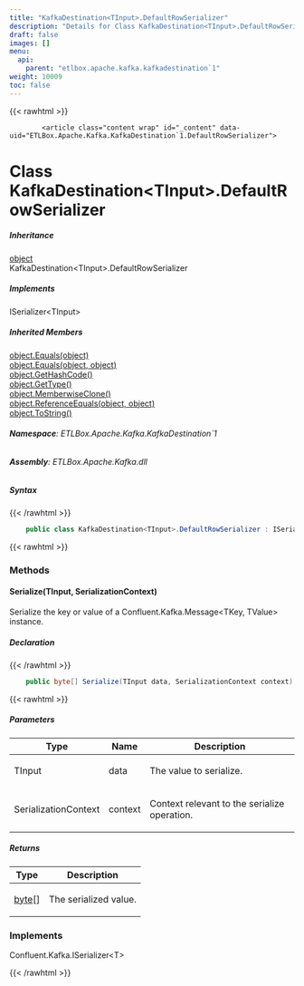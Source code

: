 ```yaml
---
title: "KafkaDestination<TInput>.DefaultRowSerializer"
description: "Details for Class KafkaDestination<TInput>.DefaultRowSerializer (ETLBox.Apache.Kafka.KafkaDestination`1)"
draft: false
images: []
menu:
  api:
    parent: "etlbox.apache.kafka.kafkadestination`1"
weight: 10009
toc: false
---
```


{{< rawhtml >}}

            <article class="content wrap" id="_content" data-uid="ETLBox.Apache.Kafka.KafkaDestination`1.DefaultRowSerializer">
  <h1 id="ETLBox_Apache_Kafka_KafkaDestination_1_DefaultRowSerializer" data-uid="ETLBox.Apache.Kafka.KafkaDestination`1.DefaultRowSerializer" class="text-break">Class KafkaDestination&lt;TInput&gt;.DefaultRowSerializer</h1>
  <div class="markdown level0 summary"></div>
  <div class="markdown level0 conceptual"></div>
  <div class="inheritance">
    <h5>Inheritance</h5>
    <div class="level0"><a class="xref" href="https://learn.microsoft.com/dotnet/api/system.object">object</a></div>
    <div class="level1"><span class="xref">KafkaDestination&lt;TInput&gt;.DefaultRowSerializer</span></div>
  </div>
  <div class="implements">
    <h5>Implements</h5>
    <div><span class="xref">ISerializer</span>&lt;TInput&gt;</div>
  </div>
  <div class="inheritedMembers">
    <h5>Inherited Members</h5>
    <div>
      <a class="xref" href="https://learn.microsoft.com/dotnet/api/system.object.equals#system-object-equals(system-object)">object.Equals(object)</a>
    </div>
    <div>
      <a class="xref" href="https://learn.microsoft.com/dotnet/api/system.object.equals#system-object-equals(system-object-system-object)">object.Equals(object, object)</a>
    </div>
    <div>
      <a class="xref" href="https://learn.microsoft.com/dotnet/api/system.object.gethashcode">object.GetHashCode()</a>
    </div>
    <div>
      <a class="xref" href="https://learn.microsoft.com/dotnet/api/system.object.gettype">object.GetType()</a>
    </div>
    <div>
      <a class="xref" href="https://learn.microsoft.com/dotnet/api/system.object.memberwiseclone">object.MemberwiseClone()</a>
    </div>
    <div>
      <a class="xref" href="https://learn.microsoft.com/dotnet/api/system.object.referenceequals">object.ReferenceEquals(object, object)</a>
    </div>
    <div>
      <a class="xref" href="https://learn.microsoft.com/dotnet/api/system.object.tostring">object.ToString()</a>
    </div>
  </div>
<h6><strong>Namespace</strong>: ETLBox.Apache.Kafka.KafkaDestination`1</h6>
  <h6><strong>Assembly</strong>: ETLBox.Apache.Kafka.dll</h6>
  <h5 id="ETLBox_Apache_Kafka_KafkaDestination_1_DefaultRowSerializer_syntax">Syntax</h5>
{{< /rawhtml >}}

```C#
    public class KafkaDestination<TInput>.DefaultRowSerializer : ISerializer<TInput>
```

{{< rawhtml >}}
  <h3 id="methods">Methods
</h3>
  <a id="ETLBox_Apache_Kafka_KafkaDestination_1_DefaultRowSerializer_Serialize_" data-uid="ETLBox.Apache.Kafka.KafkaDestination`1.DefaultRowSerializer.Serialize*"></a>
  <h4 id="ETLBox_Apache_Kafka_KafkaDestination_1_DefaultRowSerializer_Serialize__0_Confluent_Kafka_SerializationContext_" data-uid="ETLBox.Apache.Kafka.KafkaDestination`1.DefaultRowSerializer.Serialize(`0,Confluent.Kafka.SerializationContext)">Serialize(TInput, SerializationContext)</h4>
  <div class="markdown level1 summary"><p>Serialize the key or value of a <span class="xref">Confluent.Kafka.Message&lt;TKey, TValue&gt;</span>
instance.</p>
</div>
  <div class="markdown level1 conceptual"></div>
  <h5 class="declaration">Declaration</h5>
{{< /rawhtml >}}

```C#
    public byte[] Serialize(TInput data, SerializationContext context)
```

{{< rawhtml >}}
  <h5 class="parameters">Parameters</h5>
  <table class="table table-bordered table-condensed">
    <thead>
      <tr>
        <th>Type</th>
        <th>Name</th>
        <th>Description</th>
      </tr>
    </thead>
    <tbody>
      <tr>
        <td><span class="xref">TInput</span></td>
        <td><span class="parametername">data</span></td>
        <td><p>The value to serialize.</p>
</td>
      </tr>
      <tr>
        <td><span class="xref">SerializationContext</span></td>
        <td><span class="parametername">context</span></td>
        <td><p>Context relevant to the serialize operation.</p>
</td>
      </tr>
    </tbody>
  </table>
  <h5 class="returns">Returns</h5>
  <table class="table table-bordered table-condensed">
    <thead>
      <tr>
        <th>Type</th>
        <th>Description</th>
      </tr>
    </thead>
    <tbody>
      <tr>
        <td><a class="xref" href="https://learn.microsoft.com/dotnet/api/system.byte">byte</a>[]</td>
        <td><p>The serialized value.</p>
</td>
      </tr>
    </tbody>
  </table>
  <h3 id="implements">Implements</h3>
  <div>
      <span class="xref">Confluent.Kafka.ISerializer&lt;T&gt;</span>
  </div>

{{< /rawhtml >}}
